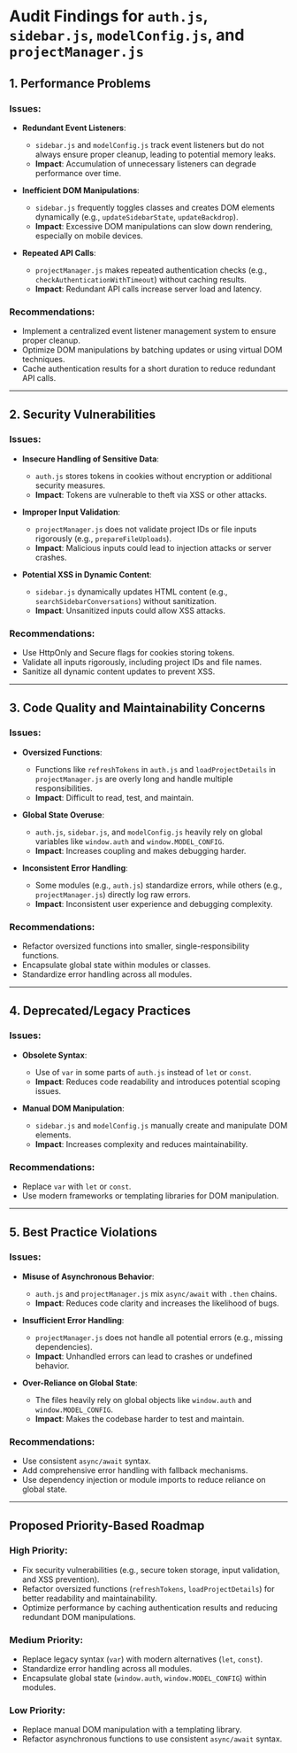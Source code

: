 # Audit Findings for `auth.js`, `sidebar.js`, `modelConfig.js`, and `projectManager.js`

## **1. Performance Problems**
### Issues:
- **Redundant Event Listeners**:
  - `sidebar.js` and `modelConfig.js` track event listeners but do not always ensure proper cleanup, leading to potential memory leaks.
  - **Impact**: Accumulation of unnecessary listeners can degrade performance over time.

- **Inefficient DOM Manipulations**:
  - `sidebar.js` frequently toggles classes and creates DOM elements dynamically (e.g., `updateSidebarState`, `updateBackdrop`).
  - **Impact**: Excessive DOM manipulations can slow down rendering, especially on mobile devices.

- **Repeated API Calls**:
  - `projectManager.js` makes repeated authentication checks (e.g., `checkAuthenticationWithTimeout`) without caching results.
  - **Impact**: Redundant API calls increase server load and latency.

### Recommendations:
- Implement a centralized event listener management system to ensure proper cleanup.
- Optimize DOM manipulations by batching updates or using virtual DOM techniques.
- Cache authentication results for a short duration to reduce redundant API calls.

---

## **2. Security Vulnerabilities**
### Issues:
- **Insecure Handling of Sensitive Data**:
  - `auth.js` stores tokens in cookies without encryption or additional security measures.
  - **Impact**: Tokens are vulnerable to theft via XSS or other attacks.

- **Improper Input Validation**:
  - `projectManager.js` does not validate project IDs or file inputs rigorously (e.g., `prepareFileUploads`).
  - **Impact**: Malicious inputs could lead to injection attacks or server crashes.

- **Potential XSS in Dynamic Content**:
  - `sidebar.js` dynamically updates HTML content (e.g., `searchSidebarConversations`) without sanitization.
  - **Impact**: Unsanitized inputs could allow XSS attacks.

### Recommendations:
- Use HttpOnly and Secure flags for cookies storing tokens.
- Validate all inputs rigorously, including project IDs and file names.
- Sanitize all dynamic content updates to prevent XSS.

---

## **3. Code Quality and Maintainability Concerns**
### Issues:
- **Oversized Functions**:
  - Functions like `refreshTokens` in `auth.js` and `loadProjectDetails` in `projectManager.js` are overly long and handle multiple responsibilities.
  - **Impact**: Difficult to read, test, and maintain.

- **Global State Overuse**:
  - `auth.js`, `sidebar.js`, and `modelConfig.js` heavily rely on global variables like `window.auth` and `window.MODEL_CONFIG`.
  - **Impact**: Increases coupling and makes debugging harder.

- **Inconsistent Error Handling**:
  - Some modules (e.g., `auth.js`) standardize errors, while others (e.g., `projectManager.js`) directly log raw errors.
  - **Impact**: Inconsistent user experience and debugging complexity.

### Recommendations:
- Refactor oversized functions into smaller, single-responsibility functions.
- Encapsulate global state within modules or classes.
- Standardize error handling across all modules.

---

## **4. Deprecated/Legacy Practices**
### Issues:
- **Obsolete Syntax**:
  - Use of `var` in some parts of `auth.js` instead of `let` or `const`.
  - **Impact**: Reduces code readability and introduces potential scoping issues.

- **Manual DOM Manipulation**:
  - `sidebar.js` and `modelConfig.js` manually create and manipulate DOM elements.
  - **Impact**: Increases complexity and reduces maintainability.

### Recommendations:
- Replace `var` with `let` or `const`.
- Use modern frameworks or templating libraries for DOM manipulation.

---

## **5. Best Practice Violations**
### Issues:
- **Misuse of Asynchronous Behavior**:
  - `auth.js` and `projectManager.js` mix `async/await` with `.then` chains.
  - **Impact**: Reduces code clarity and increases the likelihood of bugs.

- **Insufficient Error Handling**:
  - `projectManager.js` does not handle all potential errors (e.g., missing dependencies).
  - **Impact**: Unhandled errors can lead to crashes or undefined behavior.

- **Over-Reliance on Global State**:
  - The files heavily rely on global objects like `window.auth` and `window.MODEL_CONFIG`.
  - **Impact**: Makes the codebase harder to test and maintain.

### Recommendations:
- Use consistent `async/await` syntax.
- Add comprehensive error handling with fallback mechanisms.
- Use dependency injection or module imports to reduce reliance on global state.

---

## **Proposed Priority-Based Roadmap**

### **High Priority**:
- Fix security vulnerabilities (e.g., secure token storage, input validation, and XSS prevention).
- Refactor oversized functions (`refreshTokens`, `loadProjectDetails`) for better readability and maintainability.
- Optimize performance by caching authentication results and reducing redundant DOM manipulations.

### **Medium Priority**:
- Replace legacy syntax (`var`) with modern alternatives (`let`, `const`).
- Standardize error handling across all modules.
- Encapsulate global state (`window.auth`, `window.MODEL_CONFIG`) within modules.

### **Low Priority**:
- Replace manual DOM manipulation with a templating library.
- Refactor asynchronous functions to use consistent `async/await` syntax.
